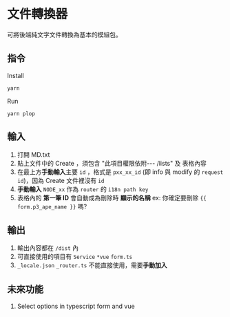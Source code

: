 # 文件轉換器

可將後端純文字文件轉換為基本的模組包。

## 指令

Install

`yarn`

Run

`yarn plop`

## 輸入

1. 打開 MD.txt
2. 貼上文件中的 Create ，須包含 "此項目權限依附--- /lists" 及 表格內容
3. 在最上方**手動輸入**主要 `id` ，格式是 `pxx_xx_id` (即 info 與 modify 的 `request id`)，因為 Create 文件裡沒有 `id`
4. **手動輸入** `NODE_xx` 作為 `router` 的 `i18n path key`
5. 表格內的 **第一筆 ID** 會自動成為刪除時 **顯示的名稱** ex: 你確定要刪除 `{{ form.p3_ape_name }}` 嗎?

## 輸出

1. 輸出內容都在 `/dist` 內
2. 可直接使用的項目有 `Service`  `*vue` `form.ts`
3. `_locale.json` `_router.ts` 不能直接使用，需要**手動加入**

## 未來功能

1. Select options in typescript form and vue
